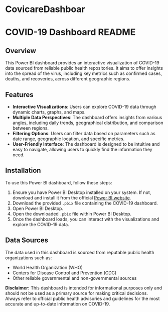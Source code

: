 # CovicareDashboar
# COVID-19 Dashboard README

## Overview

This Power BI dashboard provides an interactive visualization of COVID-19 data sourced from reliable public health repositories. It aims to offer insights into the spread of the virus, including key metrics such as confirmed cases, deaths, and recoveries, across different geographic regions.

## Features

- **Interactive Visualizations**: Users can explore COVID-19 data through dynamic charts, graphs, and maps.
- **Multiple Data Perspectives**: The dashboard offers insights from various angles, including daily trends, geographical distribution, and comparison between regions.
- **Filtering Options**: Users can filter data based on parameters such as date range, geographic location, and specific metrics.
- **User-Friendly Interface**: The dashboard is designed to be intuitive and easy to navigate, allowing users to quickly find the information they need.

## Installation

To use this Power BI dashboard, follow these steps:

1. Ensure you have Power BI Desktop installed on your system. If not, download and install it from the official [Power BI website](https://powerbi.microsoft.com/en-us/desktop/).
2. Download the provided `.pbix` file containing the COVID-19 dashboard.
3. Open Power BI Desktop.
4. Open the downloaded `.pbix` file within Power BI Desktop.
5. Once the dashboard loads, you can interact with the visualizations and explore the COVID-19 data.

## Data Sources

The data used in this dashboard is sourced from reputable public health organizations such as:

- World Health Organization (WHO)
- Centers for Disease Control and Prevention (CDC)
- Other reliable governmental and non-governmental sources

**Disclaimer:** This dashboard is intended for informational purposes only and should not be used as a primary source for making critical decisions. Always refer to official public health advisories and guidelines for the most accurate and up-to-date information on COVID-19.
